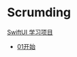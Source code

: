 # Scrumding 

[SwiftUI 学习项目](https://developer.apple.com/tutorials/app-dev-training/getting-started-with-scrumdinger)

* [01开始](./Scrumdinger/Docs/01开始.md)

  

